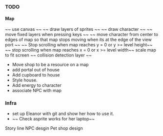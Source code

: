 ### TODO

#### Map

~~ use canvas ~~
~~ draw layers of sprites ~~
~~ draw character ~~
~~ move fixed layers when pressing keys ~~
~~ move character from center to edges of map so that map stops moving when its at the edge of the view port ~~
~~ Stop scrolling when map reaches y = 0 or y >= level height~~
~~ stop scrolling when map reaches x = 0 or x >= level width~~
scale map to fit screen
~~ collision detection layer ~~

- Move shop to be a resource on a map
- add portal out of house
- Add cupboard to house
- Style house.
- Add energy to character
- associate NPC with map

### Infra

- set up Eleanor with git and show her how to use it.
- ~~ Check asprite works for her laptop~~

Story line
NPC desgin
Pet shop design
